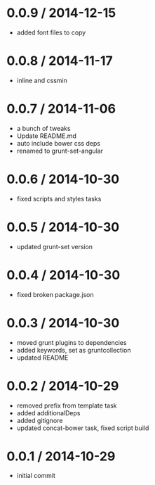 
0.0.9 / 2014-12-15 
==================

  * added font files to copy

0.0.8 / 2014-11-17 
==================

  * inline and cssmin

0.0.7 / 2014-11-06 
==================

  * a bunch of tweaks
  * Update README.md
  * auto include bower css deps
  * renamed to grunt-set-angular

0.0.6 / 2014-10-30 
==================

  * fixed scripts and styles tasks

0.0.5 / 2014-10-30 
==================

  * updated grunt-set version

0.0.4 / 2014-10-30 
==================

  * fixed broken package.json

0.0.3 / 2014-10-30 
==================

  * moved grunt plugins to dependencies
  * added keywords, set as gruntcollection
  * updated README

0.0.2 / 2014-10-29 
==================

  * removed prefix from template task
  * added additionalDeps
  * added gitignore
  * updated concat-bower task, fixed script build

0.0.1 / 2014-10-29 
==================

  * initial commit
